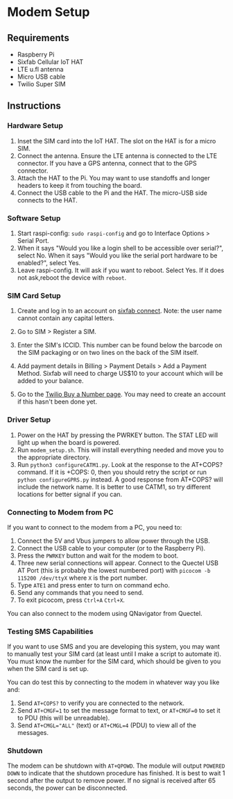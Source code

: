 # Modem Setup

## Requirements

- Raspberry Pi
- Sixfab Cellular IoT HAT
- LTE u.fl antenna
- Micro USB cable
- Twilio Super SIM

## Instructions

### Hardware Setup

1. Inset the SIM card into the IoT HAT. The slot on the HAT is for a micro SIM.
2. Connect the antenna. Ensure the LTE antenna is connected to the LTE connector. If you have a GPS antenna, connect that to the GPS connector.
3. Attach the HAT to the Pi. You may want to use standoffs and longer headers to keep it from touching the board.
4. Connect the USB cable to the Pi and the HAT. The micro-USB side connects to the HAT.

### Software Setup

1. Start raspi-config: `sudo raspi-config` and go to Interface Options > Serial Port.
2. When it says "Would you like a login shell to be accessible over serial?", select No. When it says "Would you like the serial port hardware to be enabled?", select Yes.
3. Leave raspi-config. It will ask if you want to reboot. Select Yes. If it does not ask,reboot the device with `reboot`.

### SIM Card Setup

1. Create and log in to an account on [sixfab connect](https://connect.sixfab.com). Note: the user name cannot contain any capital letters.
2. Go to SIM > Register a SIM.
3. Enter the SIM's ICCID. This number can be found below the barcode on the SIM packaging or on two lines on the back of the SIM itself.
4. Add payment details in Billing > Payment Details > Add a Payment Method. Sixfab will need to charge US$10 to your account which will be added to your balance.

1. Go to the [Twilio Buy a Number page](https://www.twilio.com/console/phone-numbers/search). You may need to create an account if this hasn't been done yet.

### Driver Setup

1. Power on the HAT by pressing the PWRKEY button. The STAT LED will light up when the board is powered.
2. Run `modem_setup.sh`. This will install everything needed and move you to the appropriate directory.
3. Run `python3 configureCATM1.py`. Look at the response to the AT+COPS? command. If it is +COPS: 0, then you should retry the script or run `python configureGPRS.py` instead. A good response from AT+COPS? will include the network name. It is better to use CATM1, so try different locations for better signal if you can.

### Connecting to Modem from PC

If you want to connect to the modem from a PC, you need to:

1. Connect the 5V and Vbus jumpers to allow power through the USB.
1. Connect the USB cable to your computer (or to the Raspberry Pi).
1. Press the `PWRKEY` button and wait for the modem to boot.
1. Three new serial connections will appear. Connect to the Quectel USB AT Port (this is probably the lowest numbered port) with `picocom -b 115200 /dev/ttyX` where `X` is the port number.
1. Type `ATE1` and press enter to turn on command echo.
1. Send any commands that you need to send.
1. To exit picocom, press `Ctrl+A` `Ctrl+X`.

You can also connect to the modem using QNavigator from Quectel.


### Testing SMS Capabilities

If you want to use SMS and you are developing this system, you may want to manually test your SIM card (at least until I make a script to automate it).
You must know the number for the SIM card, which should be given to you when the SIM card is set up.

You can do test this by connecting to the modem in whatever way you like and:

1. Send `AT+COPS?` to verify you are connected to the network.
1. Send `AT+CMGF=1` to set the message format to text, or `AT+CMGF=0` to set it to PDU (this will be unreadable).
1. Send `AT+CMGL="ALL"` (text) or `AT+CMGL=4` (PDU) to view all of the messages.

<!-- TODO find how to send SMS maybe even try using skinny sim -->

### Shutdown

The modem can be shutdown with `AT+QPOWD`.
The module will output `POWERED DOWN` to indicate that the shutdown procedure has finished.
It is best to wait 1 second after the output to remove power.
If no signal is received after 65 seconds, the power can be disconnected.
